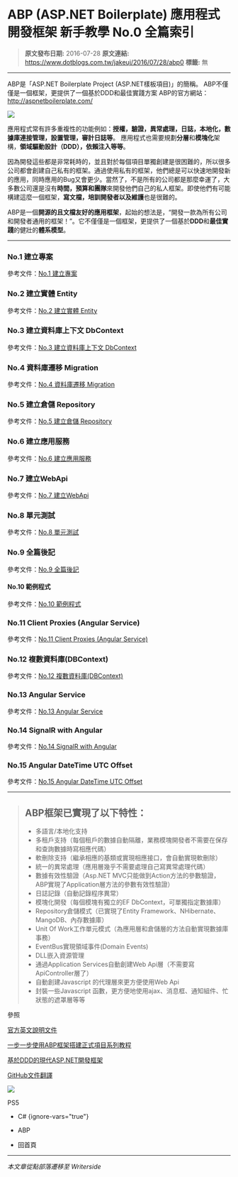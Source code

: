 # ABP (ASP.NET Boilerplate) 應用程式開發框架 新手教學 No.0 全篇索引

> **原文發布日期:** 2016-07-28
> **原文連結:** https://www.dotblogs.com.tw/jakeuj/2016/07/28/abp0
> **標籤:** 無

---

ABP是「ASP.NET Boilerplate Project (ASP.NET樣板項目)」的簡稱。
ABP不僅僅是一個框架，更提供了一個基於DDD和最佳實踐方案
ABP的官方網站：<http://aspnetboilerplate.com/>

![](https://dotblogsfile.blob.core.windows.net/user/jakeuj/c2fe5da0-4ee1-4667-bb1a-15f28153f5e4/1567752189_41268.png)

應用程式常有許多重複性的功能例如：**授權，驗證，異常處理，日誌，本地化，數據庫連接管理，設置管理，審計日誌等**。
應用程式也需要規劃**分層**和**模塊化**架構，**領域驅動設計（DDD），依賴注入等等**。

因為開發這些都是非常耗時的，並且對於每個項目單獨創建是很困難的，所以很多公司都會創建自己私有的框架。通過使用私有的框架，他們總是可以快速地開發新的應用，同時應用的Bug又會更少。當然了，不是所有的公司都是那麼幸運了，大多數公司還是沒有**時間，預算和團隊**來開發他們自己的私人框架。即使他們有可能構建這麼一個框架，**寫文檔，培訓開發者以及維護**也是很難的。

ABP是一個**開源的且文檔友好的應用框架**，起始的想法是，“開發一款為所有公司和開發者通用的框架！”。它不僅僅是一個框架，更提供了一個基於**DDD**和**最佳實踐**的健壯的**體系模 ​​型**。

---

### No.1 建立專案

參考文件：[No.1 建立專案](https://dotblogs.com.tw/jakeuj/2016/07/26/abp1)

### No.2 建立實體 Entity

參考文件：[No.2 建立實體 Entity](https://dotblogs.com.tw/jakeuj/2016/07/26/abp2)

### No.3 建立資料庫上下文 DbContext

參考文件：[No.3 建立資料庫上下文 DbContext](https://dotblogs.com.tw/jakeuj/2016/07/27/abp3)

### No.4 資料庫遷移 Migration

參考文件：[No.4 資料庫遷移 Migration](https://dotblogs.com.tw/jakeuj/2016/07/27/abp4)

### No.5 建立倉儲 Repository

參考文件：[No.5 建立倉儲 Repository](https://dotblogs.com.tw/jakeuj/2016/07/28/abp5)

### No.6 建立應用服務

參考文件：[No.6 建立應用服務](https://dotblogs.com.tw/jakeuj/2016/07/28/abp6)

### No.7 建立WebApi

參考文件：[No.7 建立WebApi](https://dotblogs.com.tw/jakeuj/2016/07/28/abp7)

### No.8 單元測試

參考文件：[No.8 單元測試](https://dotblogs.com.tw/jakeuj/2016/07/28/abp8)

### No.9 全篇後記

參考文件：[No.9 全篇後記](https://dotblogs.com.tw/jakeuj/2016/07/28/abp9)

#### No.10 範例程式

參考文件：[No.10 範例程式](https://dotblogs.com.tw/jakeuj/2019/01/15/abp10)

### No.11 Client Proxies (Angular Service)

參考文件：[No.11 Client Proxies (Angular Service)](https://dotblogs.com.tw/jakeuj/2019/01/18/abp11)

### No.12 複數資料庫(DBContext)

參考文件：[No.12 複數資料庫(DBContext)](https://dotblogs.com.tw/jakeuj/2019/01/30/abp12)

### No.13 Angular Service

參考文件：[No.13 Angular Service](https://dotblogs.com.tw/jakeuj/2019/04/23/abp13)

### No.14 SignalR with Angular

參考文件：[No.14 SignalR with Angular](https://dotblogs.com.tw/jakeuj/2019/08/26/abp14)

### No.15 Angular DateTime UTC Offset

參考文件：[No.15 Angular DateTime UTC Offset](https://dotblogs.com.tw/jakeuj/2019/09/17/abp15)

---

> ## ABP框架已實現了以下特性：
>
> * 多語言/本地化支持
> * 多租戶支持（每個租戶的數據自動隔離，業務模塊開發者不需要在保存和查詢數據時寫相應代碼）
> * 軟刪除支持（繼承相應的基類或實現相應接口，會自動實現軟刪除）
> * 統一的異常處理（應用層幾乎不需要處理自己寫異常處理代碼）
> * 數據有效性驗證（Asp.NET MVC只能做到Action方法的參數驗證，ABP實現了Application層方法的參數有效性驗證）
> * 日誌記錄（自動記錄程序異常）
> * 模塊化開發（每個模塊有獨立的EF DbContext，可單獨指定數據庫）
> * Repository倉儲模式（已實現了Entity Framework、NHibernate、MangoDB、內存數據庫）
> * Unit Of Work工作單元模式（為應用層和倉儲層的方法自動實現數據庫事務）
> * EventBus實現領域事件(Domain Events)
> * DLL嵌入資源管理
> * 通過Application Services自動創建Web Api層（不需要寫ApiController層了）
> * 自動創建Javascript 的代理層來更方便使用Web Api
> * 封裝一些Javascript 函數，更方便地使用ajax、消息框、通知組件、忙狀態的遮罩層等等

參照

[官方英文說明文件](http://www.aspnetboilerplate.com/Pages/Documents)

[一步一步使用ABP框架搭建正式項目系列教程](http://www.cnblogs.com/farb/p/4849791.html)

[基於DDD的現代ASP.NET開發框架](http://www.cnblogs.com/mienreal/p/4528470.html)

[GitHub文件翻譯](https://github.com/ABPFrameWorkGroup/AbpDocument2Chinese)

![](https://card.psnprofiles.com/1/jakeuj.png)

PS5

* C#
{ignore-vars="true"}
* ABP

* 回首頁

---

*本文章從點部落遷移至 Writerside*
